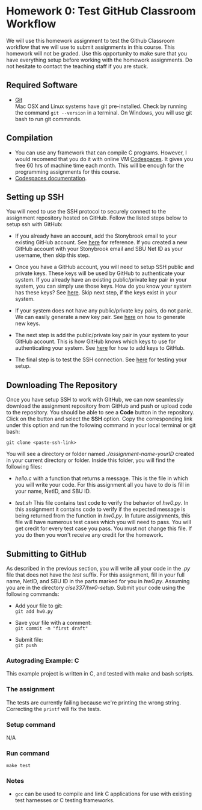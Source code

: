 # Homework 0: Test GitHub Classroom Workflow
We will use this homework assignment to test the Github Classroom workflow that we will use to submit assignments in this course. This homework will not be graded. Use this opportunity to make sure that you have everything setup before working with the homework assignments. Do not hesitate to contact the teaching staff if you are stuck.

## Required Software
- [Git](https://git-scm.com/downloads)\
Mac OSX and Linux systems have git pre-installed. Check by running the command `git --version` in a terminal. On Windows, you will use git bash to run git commands.

## Compilation
- You can use any framework that can compile C programs. However, I would recomend that you do it with online VM [Codespaces](https://github.com/features/codespaces). It gives you free 60 hrs of machine time each month. This will be enough for the programming assignments for this course.
- [Codespaces documentation](https://docs.github.com/en/codespaces/overview).

## Setting up SSH

You will need to use the SSH protocol to securely connect to the assignment repository hosted on GitHub. Follow the listed steps below to setup ssh with GitHub:

- If you already have an account, add the Stonybrook email to your existing GitHub account. See [here](https://docs.github.com/en/account-and-profile/setting-up-and-managing-your-github-user-account/managing-email-preferences/adding-an-email-address-to-your-github-account) for reference. If you created a new GitHub account with your Stonybrook email and SBU Net ID as your username, then skip this step.

- Once you have a GitHub account, you will need to setup SSH public and private keys. These keys will be used by GitHub to authenticate your system. If you already have an existing public/private key pair in your system, you can simply use those keys. How do you know your system has these keys? See [here](https://docs.github.com/en/github/authenticating-to-github/connecting-to-github-with-ssh/checking-for-existing-ssh-keys). Skip next step, if the keys exist in your system.

- If your system does not have any public/private key pairs, do not panic. We can easily generate a new key pair. See [here](https://docs.github.com/en/github/authenticating-to-github/connecting-to-github-with-ssh/generating-a-new-ssh-key-and-adding-it-to-the-ssh-agent) on how to generate new keys.

- The next step is add the public/private key pair in your system to your GitHub account. This is how GitHub knows which keys to use for authenticating your system. See [here](https://docs.github.com/en/github/authenticating-to-github/connecting-to-github-with-ssh/adding-a-new-ssh-key-to-your-github-account) for how to add keys to GitHub.

- The final step is to test the SSH connection. See [here](https://docs.github.com/en/github/authenticating-to-github/connecting-to-github-with-ssh/testing-your-ssh-connection) for testing your setup.

## Downloading The Repository

Once you have setup SSH to work with GitHub, we can now seamlessly download the assignment repository from GitHub and push or upload code to the repository. You should be able to see a **Code** button in the repository. Click on the button and select the **SSH** option. Copy the corresponding link under this option and run the following command in your local terminal or git bash:

`git clone <paste-ssh-link>`

You will see a directory or folder named *./assignment-name-yourID* created in your current directory or folder. Inside this folder, you will find the following files:
- *hello.c* with a function that returns a message. This is the file in which you will write your code. For this assignment all you have to do is fill in your name, NetID, and SBU ID.

- *test.sh* This file contains test code to verify the behavior of *hw0.py*. In this assignment it contains code to verify if the expected message is being returned from the function in *hw0.py*. In future assignments, this file will have numerous test cases which you will need to pass. You will get credit for every test case you pass. You must not change this file. If you do then you won't receive any credit for the homework.

## Submitting to GitHub
As described in the previous section, you will write all your code in the *.py* file that does not have the *test* suffix. For this assignment, fill in your full name, NetID, and SBU ID in the parts marked for you in *hw0.py*. Assuming you are in the directory *cise337/hw0-setup*. Submit your code using the following commands:

- Add your file to git:\
`git add hw0.py`

- Save your file with a comment:\
`git commit -m "first draft"`

- Submit file:\
`git push`


### Autograding Example: C
This example project is written in C, and tested with make and bash scripts.

### The assignment
The tests are currently failing because we're printing the wrong string. Correcting the `printf` will fix the tests.

### Setup command
N/A

### Run command
`make test`

### Notes
- `gcc` can be used to compile and link C applications for use with existing test harnesses or C testing frameworks.

